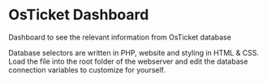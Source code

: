 # OsTicket Dashboard
 Dashboard to see the relevant information from OsTicket database
 
 Database selectors are written in PHP, website and styling in HTML & CSS. Load the file into the root folder of the webserver and edit the database connection variables to customize for yourself.
